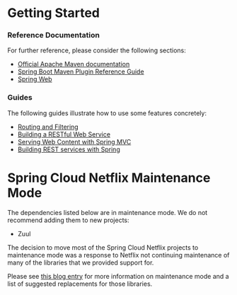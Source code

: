 # Getting Started

### Reference Documentation
For further reference, please consider the following sections:

* [Official Apache Maven documentation](https://maven.apache.org/guides/index.html)
* [Spring Boot Maven Plugin Reference Guide](https://docs.spring.io/spring-boot/docs/2.1.10.RELEASE/maven-plugin/)
* [Spring Web](https://docs.spring.io/spring-boot/docs/2.2.1.RELEASE/reference/htmlsingle/#boot-features-developing-web-applications)

### Guides
The following guides illustrate how to use some features concretely:

* [Routing and Filtering](https://spring.io/guides/gs/routing-and-filtering/)
* [Building a RESTful Web Service](https://spring.io/guides/gs/rest-service/)
* [Serving Web Content with Spring MVC](https://spring.io/guides/gs/serving-web-content/)
* [Building REST services with Spring](https://spring.io/guides/tutorials/bookmarks/)

# Spring Cloud Netflix Maintenance Mode

The dependencies listed below are in maintenance mode. We do not recommend adding them to
new projects:

*  Zuul

The decision to move most of the Spring Cloud Netflix projects to maintenance mode was
a response to Netflix not continuing maintenance of many of the libraries that we provided
support for.

Please see [this blog entry](https://spring.io/blog/2018/12/12/spring-cloud-greenwich-rc1-available-now#spring-cloud-netflix-projects-entering-maintenance-mode)
for more information on maintenance mode and a list of suggested replacements for those
libraries.
